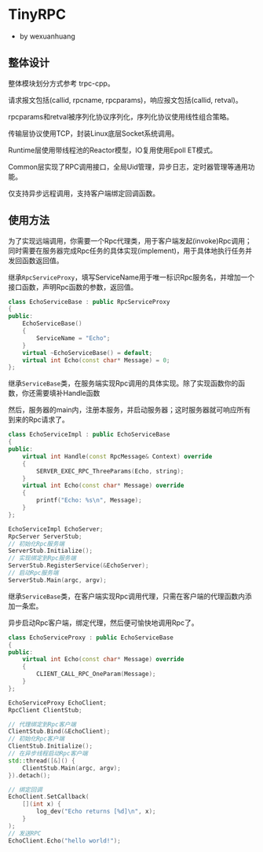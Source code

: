 # TinyRPC

- by wexuanhuang

## 整体设计

整体模块划分方式参考 trpc-cpp。

请求报文包括(callid, rpcname, rpcparams)，响应报文包括(callid, retval)。

rpcparams和retval被序列化协议序列化，序列化协议使用线性组合策略。

传输层协议使用TCP，封装Linux底层Socket系统调用。

Runtime层使用带线程池的Reactor模型，IO复用使用Epoll ET模式。

Common层实现了RPC调用接口，全局Uid管理，异步日志，定时器管理等通用功能。

仅支持异步远程调用，支持客户端绑定回调函数。

## 使用方法

为了实现远端调用，你需要一个Rpc代理类，用于客户端发起(invoke)Rpc调用；同时需要在服务器完成Rpc任务的具体实现(implement)，用于具体地执行任务并发回函数返回值。

继承`RpcServiceProxy`，填写ServiceName用于唯一标识Rpc服务名，并增加一个接口函数，声明Rpc函数的参数，返回值。

```cpp
class EchoServiceBase : public RpcServiceProxy
{
public:
    EchoServiceBase()
    {
        ServiceName = "Echo";
    }
    virtual ~EchoServiceBase() = default;
    virtual int Echo(const char* Message) = 0;
};
```

继承`ServiceBase`类，在服务端实现Rpc调用的具体实现。除了实现函数你的函数，你还需要填补Handle函数

然后，服务器的main内，注册本服务，并启动服务器；这时服务器就可响应所有到来的Rpc请求了。

```cpp
class EchoServiceImpl : public EchoServiceBase
{
public:
    virtual int Handle(const RpcMessage& Context) override
    {
        SERVER_EXEC_RPC_ThreeParams(Echo, string);
    }
    virtual int Echo(const char* Message) override
    {
        printf("Echo: %s\n", Message);
    }
};

EchoServiceImpl EchoServer;
RpcServer ServerStub;
// 初始化Rpc服务端
ServerStub.Initialize();
// 实现绑定到Rpc服务端
ServerStub.RegisterService(&EchoServer);
// 启动Rpc服务端
ServerStub.Main(argc, argv);
```

继承`ServiceBase`类，在客户端实现Rpc调用代理，只需在客户端的代理函数内添加一条宏。

异步启动Rpc客户端，绑定代理，然后便可愉快地调用Rpc了。

```cpp
class EchoServiceProxy : public EchoServiceBase
{
public:
    virtual int Echo(const char* Message) override
    {
        CLIENT_CALL_RPC_OneParam(Message);
    }
};

EchoServiceProxy EchoClient;
RpcClient ClientStub;

// 代理绑定到Rpc客户端
ClientStub.Bind(&EchoClient);
// 初始化Rpc客户端
ClientStub.Initialize();
// 在异步线程启动Rpc客户端
std::thread([&]() {
    ClientStub.Main(argc, argv);
}).detach();

// 绑定回调
EchoClient.SetCallback(
    [](int x) {
        log_dev("Echo returns [%d]\n", x);
    }
);
// 发送RPC
EchoClient.Echo("hello world!");
```
